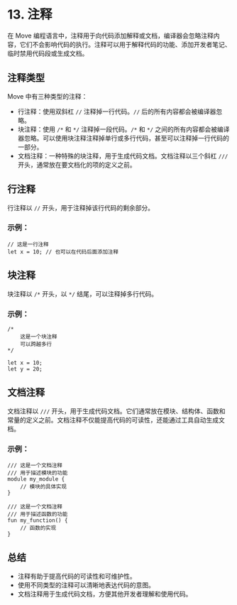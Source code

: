 # 13. 注释

在 Move 编程语言中，注释用于向代码添加解释或文档，编译器会忽略注释内容，它们不会影响代码的执行。注释可以用于解释代码的功能、添加开发者笔记、临时禁用代码段或生成文档。

## 注释类型

Move 中有三种类型的注释：
- 行注释：使用双斜杠 `//` 注释掉一行代码。`//` 后的所有内容都会被编译器忽略。
- 块注释：使用 `/*` 和 `*/` 注释掉一段代码。`/*` 和 `*/` 之间的所有内容都会被编译器忽略。可以使用块注释注释掉单行或多行代码，甚至可以注释掉一行代码的一部分。
- 文档注释：一种特殊的块注释，用于生成代码文档。文档注释以三个斜杠 `///` 开头，通常放在要文档化的项的定义之前。

## 行注释

行注释以 `//` 开头，用于注释掉该行代码的剩余部分。

### 示例：

```move
// 这是一行注释
let x = 10; // 也可以在代码后面添加注释
```

## 块注释

块注释以 `/*` 开头，以 `*/` 结尾，可以注释掉多行代码。

### 示例：

```move
/*
    这是一个块注释
    可以跨越多行
*/

let x = 10;
let y = 20;
```

## 文档注释

文档注释以 `///` 开头，用于生成代码文档。它们通常放在模块、结构体、函数和常量的定义之前。文档注释不仅能提高代码的可读性，还能通过工具自动生成文档。

### 示例：

```move
/// 这是一个文档注释
/// 用于描述模块的功能
module my_module {
    // 模块的具体实现
}

/// 这是一个文档注释
/// 用于描述函数的功能
fun my_function() {
    // 函数的实现
}
```

## 总结

- 注释有助于提高代码的可读性和可维护性。
- 使用不同类型的注释可以清晰地表达代码的意图。
- 文档注释用于生成代码文档，方便其他开发者理解和使用代码。
